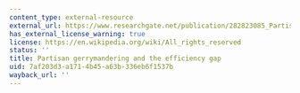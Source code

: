 ```yaml
---
content_type: external-resource
external_url: https://www.researchgate.net/publication/282823085_Partisan_Gerrymandering_and_the_Efficiency_Gap
has_external_license_warning: true
license: https://en.wikipedia.org/wiki/All_rights_reserved
status: ''
title: Partisan gerrymandering and the efficiency gap
uid: 7af203d3-a171-4b45-a63b-336eb6f1537b
wayback_url: ''
---
```

